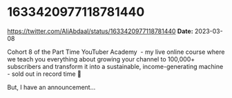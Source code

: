# 1633420977118781440
https://twitter.com/AliAbdaal/status/1633420977118781440
**Date:** 2023-03-08

Cohort 8 of the Part Time YouTuber Academy  - my live online course where we teach you everything about growing your channel to 100,000+ subscribers and transform it into a sustainable, income-generating machine - sold out in record time 🤯

But, I have an announcement...
